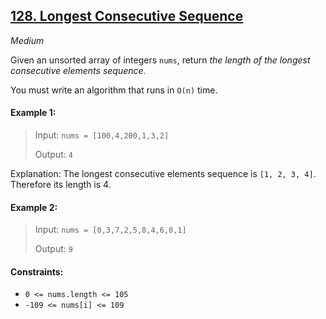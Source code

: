 ## [128\. Longest Consecutive Sequence](https://leetcode.com/problems/longest-consecutive-sequence/)

_Medium_

Given an unsorted array of integers `nums`, return *the length of the longest consecutive elements sequence.*

You must write an algorithm that runs in `O(n)` time.

#### Example 1:

>Input: `nums = [100,4,200,1,3,2]`
>
>Output: `4`

Explanation: The longest consecutive elements sequence is `[1, 2, 3, 4]`. Therefore its length is 4.

#### Example 2:

>Input: `nums = [0,3,7,2,5,8,4,6,0,1]`
>
>Output: `9`

#### Constraints:

-   `0 <= nums.length <= 105`
-   `-109 <= nums[i] <= 109`